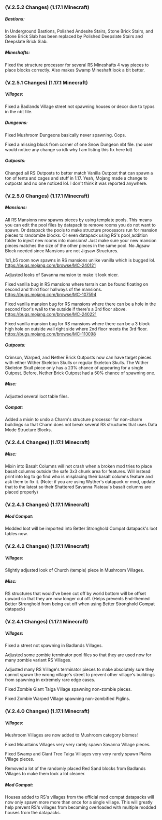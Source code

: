 ### **(V.2.5.2 Changes) (1.17.1 Minecraft)**

##### Bastions:
In Underground Bastions, Polished Andesite Stairs, Stone Brick Stairs, and Stone Brick Slab has 
 been replaced by Polished Deepslate Stairs and Deepslate Brick Slab.

##### Mineshafts:
Fixed the structure processor for several RS Mineshafts 4 way pieces to place blocks correctly. 
 Also makes Swamp Mineshaft look a bit better.


### **(V.2.5.1 Changes) (1.17.1 Minecraft)**

##### Villages:
Fixed a Badlands Village street not spawning houses or decor due to typos in the nbt file.

##### Dungeons:
Fixed Mushroom Dungeons basically never spawning. Oops.

Fixed a missing block from corner of one Snow Dungeon nbt file. (no user would notice any change so idk why I am listing this fix here lol)

##### Outposts:
Changed all RS Outposts to better match Vanilla Outpost that can spawn a ton of tents and cages and stuff in 1.17.
 Yeah, Mojang made a change to outposts and no one noticed lol. I don't think it was reported anywhere.


### **(V.2.5.0 Changes) (1.17.1 Minecraft)**

##### Mansions:
All RS Mansions now spawns pieces by using template pools. This means you can edit the pool files by datapack to
 remove rooms you do not want to spawn. Or datapack the pools to make structure processors run for mansion pieces to randomize blocks.
 Or even datapack using RS's pool_addition folder to inject new rooms into mansions!
 Just make sure your new mansion pieces matches the size of the other pieces in the same pool.
 No Jigsaw Block needed since Mansions are not Jigsaw Structures.

1x1_b5 room now spawns in RS mansions unlike vanilla which is bugged lol. https://bugs.mojang.com/browse/MC-240121

Adjusted looks of Savanna mansion to make it look nicer.

Fixed vanilla bug in RS mansions where terrain can be found floating on second and third floor hallways of the mansions. https://bugs.mojang.com/browse/MC-107594

Fixed vanilla mansion bug for RS mansions where there can be a hole in the second floor's wall to the outside if there's a 3rd floor above. https://bugs.mojang.com/browse/MC-240221

Fixed vanilla mansion bug for RS mansions where there can be a 3 block high hole on outside wall right side where 2nd floor meets the 3rd floor. https://bugs.mojang.com/browse/MC-110098

##### Outposts:
Crimson, Warped, and Nether Brick Outposts now can have target pieces with either Wither Skeleton Skulls or regular Skeleton Skulls.
 The Wither Skeleton Skull piece only has a 23% chance of appearing for a single Outpost. Before, Nether Brick Outpost had a 50% chance of spawning one.

##### Misc:
Adjusted several loot table files.

##### Compat:
Added a mixin to undo a Charm's structure processor for non-charm buildings so that Charm does not break several RS structures that uses Data Mode Structure Blocks.


### **(V.2.4.4 Changes) (1.17.1 Minecraft)**

##### Misc:
Mixin into Basalt Columns will not crash when a broken mod tries to place basalt columns outside the safe 3x3 chunk area for features.
 Will instead print into log to go find who is misplacing their basalt columns feature and ask them to fix it.
 (Note: if you are using Wyther's datapack or mod, update that to the latest so their Shattered Savanna Plateau's basalt columns are placed properly)


### **(V.2.4.3 Changes) (1.17.1 Minecraft)**

##### Mod Compat:
Modded loot will be imported into Better Stronghold Compat datapack's loot tables now.


### **(V.2.4.2 Changes) (1.17.1 Minecraft)**

##### Villages:
Slightly adjusted look of Church (temple) piece in Mushroom Villages.

##### Misc:
RS structures that would've been cut off by world bottom will be offset upward so that they are now longer cut off.
 (Helps prevents End-themed Better Stronghold from being cut off when using Better Stronghold Compat datapack)


### **(V.2.4.1 Changes) (1.17.1 Minecraft)**

##### Villages:
Fixed a street not spawning in Badlands Villages.

Adjusted some zombie terminator pool files so that they are used now for many zombie variant RS Villages.

Adjusted many RS Village's terminator pieces to make absolutely sure they cannot spawn the wrong village's street to prevent other village's buildings from spawning in extremely rare edge cases.

Fixed Zombie Giant Taiga Village spawning non-zombie pieces.

Fixed Zombie Warped Village spawning non-zombified Piglins.


### **(V.2.4.0 Changes) (1.17.1 Minecraft)**

##### Villages:
Mushroom Villages are now added to Mushroom category biomes!

Fixed Mountains Villages very very rarely spawn Savanna Village pieces.

Fixed Swamp and Giant Tree Taiga Villages very very rarely spawn Plains Village pieces.

Removed a lot of the randomly placed Red Sand blocks from Badlands Villages to make them look a lot cleaner.

##### Mod Compat:
Houses added to RS's villages from the official mod compat datapacks will now only spawn more more than once for a single village.
 This will greatly help prevent RS's villages from becoming overloaded with multiple modded houses from the datapacks.